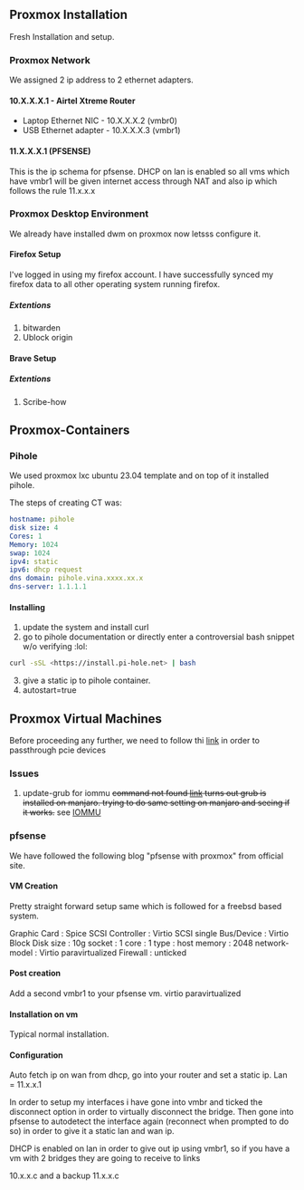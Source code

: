 ## Proxmox Installation

Fresh Installation and setup.

### Proxmox Network  

We assigned 2 ip address to 2 ethernet adapters. 

#### 10.X.X.X.1 - Airtel Xtreme Router

- Laptop Ethernet NIC -  10.X.X.X.2  (vmbr0)
- USB Ethernet adapter - 10.X.X.X.3  (vmbr1)

 
#### 11.X.X.X.1 (PFSENSE)

This is the ip schema for pfsense. DHCP on lan is enabled so all vms which have vmbr1 will be given internet access through NAT and also ip which follows the rule 11.x.x.x 

### Proxmox Desktop Environment

We already have installed dwm on proxmox now letsss configure it. 

#### Firefox Setup

I've logged in using my firefox account. I have successfully synced my firefox data to all other operating system running firefox.

##### Extentions 

1. bitwarden
2. Ublock origin

#### Brave Setup

##### Extentions

1. Scribe-how


## Proxmox-Containers

### Pihole 

We used proxmox lxc ubuntu 23.04 template and on top of it installed pihole. 


The steps of creating CT was:

```yaml
hostname: pihole
disk size: 4
Cores: 1
Memory: 1024
swap: 1024
ipv4: static
ipv6: dhcp request
dns domain: pihole.vina.xxxx.xx.x
dns-server: 1.1.1.1
```


#### Installing

1. update the system and install curl
2. go to pihole documentation or directly enter a controversial bash snippet w/o verifying :lol:

```bash
curl -sSL <https://install.pi-hole.net> | bash
```

3. give a static ip to pihole container.
4. autostart=true

## Proxmox Virtual Machines

Before proceeding any further, we need to follow thi [link](https://www.reddit.com/r/homelab/comments/b5xpua/the_ultimate_beginners_guide_to_gpu_passthrough/) in order to passthrough pcie devices

### Issues

1. update-grub for iommu ~~command not found [link](https://askubuntu.com/questions/418666/update-grub-command-not-found) turns out grub is installed on manjaro. trying to do same setting on manjaro and seeing if it works.~~
see [IOMMU](/Developement-Setup/Owned-Devices/Laptops/MSI/2023/August/Crucial-Drive/Failure-Log/)




### pfsense

We have followed the following blog "pfsense with proxmox" from official site.

#### VM Creation

Pretty straight forward setup same which is followed for a freebsd based system. 

Graphic Card : Spice 
SCSI Controller : Virtio SCSI single 
Bus/Device : Virtio Block
Disk size : 10g
socket : 1 
core : 1
type : host
memory : 2048
network-model : Virtio paravirtualized
Firewall : unticked


#### Post creation
Add a second vmbr1 to your pfsense vm. virtio paravirtualized

#### Installation on vm

Typical normal installation.

#### Configuration

Auto fetch ip on wan from dhcp, go into your router and set a static ip.
Lan = 11.x.x.1 

In order to setup my interfaces i have gone into vmbr and ticked the disconnect option in order to virtually disconnect the bridge. Then gone into pfsense to autodetect the interface again (reconnect when prompted to do so) in order to give it a static lan and wan ip. 

DHCP is enabled on lan in order to give out ip using vmbr1, so if you have a vm with 2 bridges they are going to receive to links

10.x.x.c and a backup 11.x.x.c 
